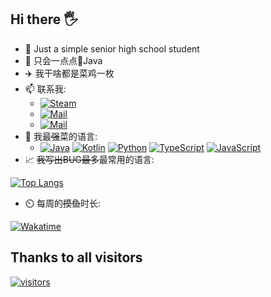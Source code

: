 ## Hi there 🖐
- 🏫 Just a simple senior high school student
- 🎲 只会一点点🤏Java
- ✈️ 我干啥都是菜鸡一枚
- 📫 联系我:
  - [![Steam](https://img.shields.io/badge/-Steam-blue?style=flat-square&logo=Steam&logoColor=fff)](https://steamcommunity.com/id/heartalborada/)
  - [![Mail](https://img.shields.io/badge/-Mail-blue?style=flat-square&logo=MicrosoftOutlook&logoColor=fff)](mailto://heartalborada@outlook.com)
  - [![Mail](https://img.shields.io/badge/-Telegram-blue?style=flat-square&logo=Telegram&logoColor=fff)](https://t.me/heartalborada)
- 🦾 我最~~强~~菜的语言:
  - [![Java](https://img.shields.io/badge/-Java-red?style=flat-square&logo=Openjdk&logoColor=fff)](https://www.openjdk.org/)
[![Kotlin](https://img.shields.io/badge/-Kotlin-purple?style=flat-square&logo=Kotlin&logoColor=fff)](https://kotlinlang.org/)
[![Python](https://img.shields.io/badge/-Python-blue?style=flat-square&logo=Python&logoColor=fff)](https://www.python.org/)
[![TypeScript](https://img.shields.io/badge/-TypeScript-3e74a2?style=flat-square&logo=TypeScript&logoColor=fff)](https://www.typescriptlang.org/)
[![JavaScript](https://img.shields.io/badge/-JavaScript-yellow?style=flat-square&logo=JavaScript&logoColor=fff)](https://www.javascript.com/)
- 📈 ~~我写出BUG最多~~最常用的语言:

[![Top Langs](https://github-readme-stats.vercel.app/api/top-langs/?username=heartalborada-del&layout=compact&langs_count=6 "Top languages")]()
- ⏲️ 每周的~~摸鱼~~时长:

[![Wakatime](https://github-readme-stats.vercel.app/api/wakatime?username=heartalborada&range=last_7_days&layout=compact)](https://wakatime.com/@heartalborada "WakaTime")

## Thanks to all visitors  
[![visitors](https://profile-counter.glitch.me/heartalborada-del/count.svg)]()
